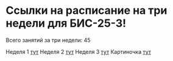 # Ссылки на расписание на три недели для БИС-25-3!
Всего занятий за три недели: 45


Неделя 1 [тут](./timetable_1w.md)
Неделя 2 [тут](./timetable_2w.md)
Неделя 3 [тут](./timetable_3w.md)
Картиночка [тут](./meme.png)